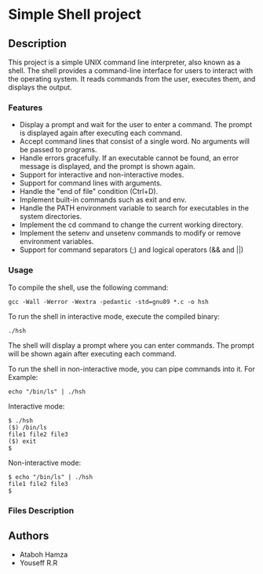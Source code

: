 # Simple Shell project

## Description
This project is a simple UNIX command line interpreter, also known as a shell. The shell provides a command-line interface for users to interact with the operating system. It reads commands from the user, executes them, and displays the output.

### Features
- Display a prompt and wait for the user to enter a command. The prompt is displayed again after executing each command.
- Accept command lines that consist of a single word. No arguments will be passed to programs.
- Handle errors gracefully. If an executable cannot be found, an error message is displayed, and the prompt is shown again.
- Support for interactive and non-interactive modes.
- Support for command lines with arguments.
- Handle the "end of file" condition (Ctrl+D).
- Implement built-in commands such as exit and env.
- Handle the PATH environment variable to search for executables in the system directories.
- Implement the cd command to change the current working directory.
- Implement the setenv and unsetenv commands to modify or remove environment variables.
- Support for command separators (;) and logical operators (&& and ||)

### Usage
To compile the shell, use the following command:
```
gcc -Wall -Werror -Wextra -pedantic -std=gnu89 *.c -o hsh
```
To run the shell in interactive mode, execute the compiled binary:
```
./hsh
```

The shell will display a prompt where you can enter commands. The prompt will be shown again after executing each command.

To run the shell in non-interactive mode, you can pipe commands into it.
For Example:
```
echo "/bin/ls" | ./hsh
```

Interactive mode:
```
$ ./hsh
($) /bin/ls
file1 file2 file3
($) exit
$
```

Non-interactive mode:
```
$ echo "/bin/ls" | ./hsh
file1 file2 file3
$
```
### Files Description

## Authors
- Ataboh Hamza
- Youseff R.R

